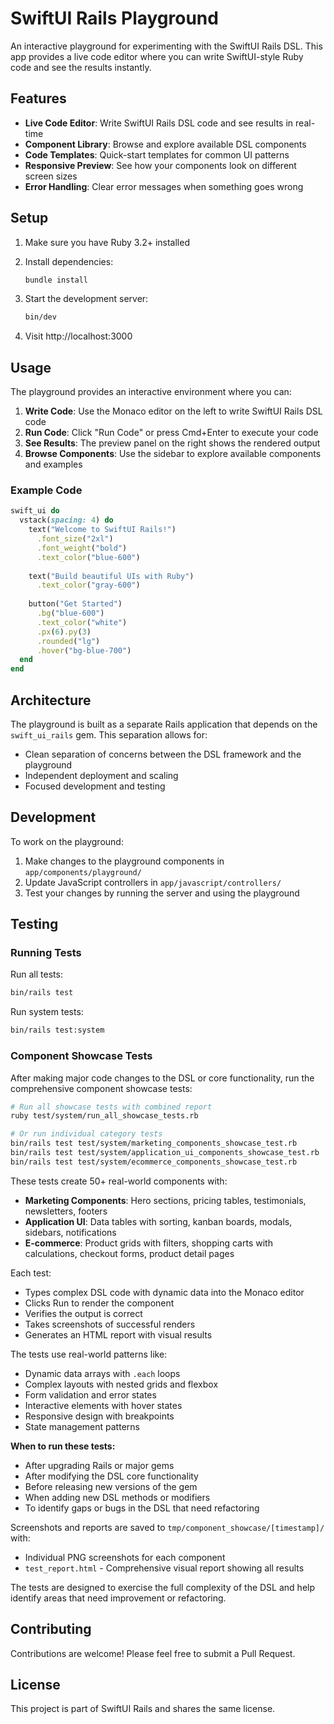 # SwiftUI Rails Playground

An interactive playground for experimenting with the SwiftUI Rails DSL. This app provides a live code editor where you can write SwiftUI-style Ruby code and see the results instantly.

## Features

- **Live Code Editor**: Write SwiftUI Rails DSL code and see results in real-time
- **Component Library**: Browse and explore available DSL components
- **Code Templates**: Quick-start templates for common UI patterns
- **Responsive Preview**: See how your components look on different screen sizes
- **Error Handling**: Clear error messages when something goes wrong

## Setup

1. Make sure you have Ruby 3.2+ installed
2. Install dependencies:
   ```bash
   bundle install
   ```

3. Start the development server:
   ```bash
   bin/dev
   ```

4. Visit http://localhost:3000

## Usage

The playground provides an interactive environment where you can:

1. **Write Code**: Use the Monaco editor on the left to write SwiftUI Rails DSL code
2. **Run Code**: Click "Run Code" or press Cmd+Enter to execute your code
3. **See Results**: The preview panel on the right shows the rendered output
4. **Browse Components**: Use the sidebar to explore available components and examples

### Example Code

```ruby
swift_ui do
  vstack(spacing: 4) do
    text("Welcome to SwiftUI Rails!")
      .font_size("2xl")
      .font_weight("bold")
      .text_color("blue-600")
    
    text("Build beautiful UIs with Ruby")
      .text_color("gray-600")
    
    button("Get Started")
      .bg("blue-600")
      .text_color("white")
      .px(6).py(3)
      .rounded("lg")
      .hover("bg-blue-700")
  end
end
```

## Architecture

The playground is built as a separate Rails application that depends on the `swift_ui_rails` gem. This separation allows for:

- Clean separation of concerns between the DSL framework and the playground
- Independent deployment and scaling
- Focused development and testing

## Development

To work on the playground:

1. Make changes to the playground components in `app/components/playground/`
2. Update JavaScript controllers in `app/javascript/controllers/`
3. Test your changes by running the server and using the playground

## Testing

### Running Tests

Run all tests:
```bash
bin/rails test
```

Run system tests:
```bash
bin/rails test:system
```

### Component Showcase Tests

After making major code changes to the DSL or core functionality, run the comprehensive component showcase tests:

```bash
# Run all showcase tests with combined report
ruby test/system/run_all_showcase_tests.rb

# Or run individual category tests
bin/rails test test/system/marketing_components_showcase_test.rb
bin/rails test test/system/application_ui_components_showcase_test.rb  
bin/rails test test/system/ecommerce_components_showcase_test.rb
```

These tests create 50+ real-world components with:
- **Marketing Components**: Hero sections, pricing tables, testimonials, newsletters, footers
- **Application UI**: Data tables with sorting, kanban boards, modals, sidebars, notifications
- **E-commerce**: Product grids with filters, shopping carts with calculations, checkout forms, product detail pages

Each test:
- Types complex DSL code with dynamic data into the Monaco editor
- Clicks Run to render the component
- Verifies the output is correct
- Takes screenshots of successful renders
- Generates an HTML report with visual results

The tests use real-world patterns like:
- Dynamic data arrays with `.each` loops
- Complex layouts with nested grids and flexbox
- Form validation and error states
- Interactive elements with hover states
- Responsive design with breakpoints
- State management patterns

**When to run these tests:**
- After upgrading Rails or major gems
- After modifying the DSL core functionality
- Before releasing new versions of the gem
- When adding new DSL methods or modifiers
- To identify gaps or bugs in the DSL that need refactoring

Screenshots and reports are saved to `tmp/component_showcase/[timestamp]/` with:
- Individual PNG screenshots for each component
- `test_report.html` - Comprehensive visual report showing all results

The tests are designed to exercise the full complexity of the DSL and help identify areas that need improvement or refactoring.

## Contributing

Contributions are welcome! Please feel free to submit a Pull Request.

## License

This project is part of SwiftUI Rails and shares the same license.
